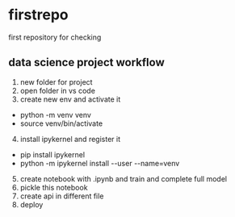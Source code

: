 # firstrepo
first repository for checking



## data science project workflow ##

1. new folder for project
2. open folder in vs code
3. create new env and activate it

  * python -m venv venv
  * source venv/bin/activate
   
4. install ipykernel and register it

  * pip install ipykernel
  * python -m ipykernel install --user --name=venv

5. create notebook with .ipynb and train and complete full model
6. pickle this notebook
7. create api in different file
8. deploy
